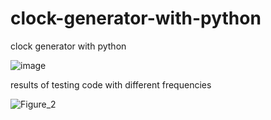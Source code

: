 # clock-generator-with-python
clock generator with python




![image](https://user-images.githubusercontent.com/71531185/198852140-25712303-0cc1-4884-b196-25a1dfcd1d52.png)

results of testing code with different frequencies

![Figure_2](https://user-images.githubusercontent.com/71531185/198852461-96686b4b-4755-4d68-8c93-530a5cf03d86.png)

